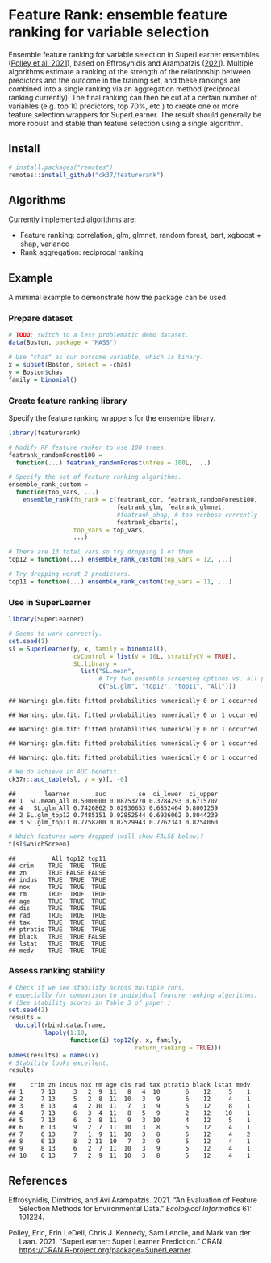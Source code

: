 
<!-- README.md is generated from README.Rmd. Please edit that file -->

# Feature Rank: ensemble feature ranking for variable selection

Ensemble feature ranking for variable selection in SuperLearner
ensembles ([Polley et al. 2021](#ref-polley2021package)), based on
Effrosynidis and Arampatzis ([2021](#ref-effrosynidis2021evaluation)).
Multiple algorithms estimate a ranking of the strength of the
relationship between predictors and the outcome in the training set, and
these rankings are combined into a single ranking via an aggregation
method (reciprocal ranking currently). The final ranking can then be cut
at a certain number of variables (e.g. top 10 predictors, top 70%, etc.)
to create one or more feature selection wrappers for SuperLearner. The
result should generally be more robust and stable than feature selection
using a single algorithm.

## Install

``` r
# install.packages("remotes")
remotes::install_github("ck37/featurerank")
```

## Algorithms

Currently implemented algorithms are:

-   Feature ranking: correlation, glm, glmnet, random forest, bart,
    xgboost + shap, variance
-   Rank aggregation: reciprocal ranking

## Example

A minimal example to demonstrate how the package can be used.

### Prepare dataset

``` r
# TODO: switch to a less problematic demo dataset.
data(Boston, package = "MASS")

# Use "chas" as our outcome variable, which is binary.
x = subset(Boston, select = -chas)
y = Boston$chas
family = binomial()
```

### Create feature ranking library

Specify the feature ranking wrappers for the ensemble library.

``` r
library(featurerank)

# Modify RF feature ranker to use 100 trees.
featrank_randomForest100 =
  function(...) featrank_randomForest(ntree = 100L, ...)

# Specify the set of feature ranking algorithms.
ensemble_rank_custom =
  function(top_vars, ...)
    ensemble_rank(fn_rank = c(featrank_cor, featrank_randomForest100,
                              featrank_glm, featrank_glmnet,
                              #featrank_shap, # too verbose currently
                              featrank_dbarts),
                  top_vars = top_vars,
                  ...)

# There are 13 total vars so try dropping 1 of them.
top12 = function(...) ensemble_rank_custom(top_vars = 12, ...)

# Try dropping worst 2 predictors.
top11 = function(...) ensemble_rank_custom(top_vars = 11, ...)
```

### Use in SuperLearner

``` r
library(SuperLearner)

# Seems to work correctly.
set.seed(1)
sl = SuperLearner(y, x, family = binomial(),
                  cvControl = list(V = 10L, stratifyCV = TRUE),
                  SL.library =
                    list("SL.mean",
                         # Try two ensemble screening options vs. all predictors.
                         c("SL.glm", "top12", "top11", "All")))
```

    ## Warning: glm.fit: fitted probabilities numerically 0 or 1 occurred

    ## Warning: glm.fit: fitted probabilities numerically 0 or 1 occurred

    ## Warning: glm.fit: fitted probabilities numerically 0 or 1 occurred

    ## Warning: glm.fit: fitted probabilities numerically 0 or 1 occurred

    ## Warning: glm.fit: fitted probabilities numerically 0 or 1 occurred

``` r
# We do achieve an AUC benefit.
ck37r::auc_table(sl, y = y)[, -6]
```

    ##        learner       auc         se  ci_lower  ci_upper
    ## 1  SL.mean_All 0.5000000 0.08753770 0.3284293 0.6715707
    ## 4   SL.glm_All 0.7426862 0.02930653 0.6852464 0.8001259
    ## 2 SL.glm_top12 0.7485151 0.02852544 0.6926062 0.8044239
    ## 3 SL.glm_top11 0.7758200 0.02529943 0.7262341 0.8254060

``` r
# Which features were dropped (will show FALSE below)?
t(sl$whichScreen)
```

    ##          All top12 top11
    ## crim    TRUE  TRUE  TRUE
    ## zn      TRUE FALSE FALSE
    ## indus   TRUE  TRUE  TRUE
    ## nox     TRUE  TRUE  TRUE
    ## rm      TRUE  TRUE  TRUE
    ## age     TRUE  TRUE  TRUE
    ## dis     TRUE  TRUE  TRUE
    ## rad     TRUE  TRUE  TRUE
    ## tax     TRUE  TRUE  TRUE
    ## ptratio TRUE  TRUE  TRUE
    ## black   TRUE  TRUE FALSE
    ## lstat   TRUE  TRUE  TRUE
    ## medv    TRUE  TRUE  TRUE

### Assess ranking stability

``` r
# Check if we see stability across multiple runs,
# especially for comparison to individual feature ranking algorithms.
# (See stability scores in Table 3 of paper.)
set.seed(2)
results =
  do.call(rbind.data.frame,
          lapply(1:10,
                 function(i) top12(y, x, family,
                                   return_ranking = TRUE)))
names(results) = names(x)
# Stability looks excellent.
results
```

    ##    crim zn indus nox rm age dis rad tax ptratio black lstat medv
    ## 1     7 13     3   2  9  11   8   4  10       6    12     5    1
    ## 2     7 13     5   2  8  11  10   3   9       6    12     4    1
    ## 3     6 13     4   2 10  11   7   3   9       5    12     8    1
    ## 4     7 13     6   3  4  11   8   5   9       2    12    10    1
    ## 5     7 13     6   2  8  11   9   3  10       4    12     5    1
    ## 6     6 13     9   2  7  11  10   3   8       5    12     4    1
    ## 7     6 13     7   1  9  11  10   3   8       5    12     4    2
    ## 8     6 13     8   2 11  10   7   3   9       5    12     4    1
    ## 9     8 13     6   2  7  11  10   3   9       5    12     4    1
    ## 10    6 13     7   2  9  11  10   3   8       5    12     4    1

## References

<div id="refs" class="references csl-bib-body hanging-indent">

<div id="ref-effrosynidis2021evaluation" class="csl-entry">

Effrosynidis, Dimitrios, and Avi Arampatzis. 2021. “An Evaluation of
Feature Selection Methods for Environmental Data.” *Ecological
Informatics* 61: 101224.

</div>

<div id="ref-polley2021package" class="csl-entry">

Polley, Eric, Erin LeDell, Chris J. Kennedy, Sam Lendle, and Mark van
der Laan. 2021. “SuperLearner: Super Learner Prediction.” CRAN.
<https://CRAN.R-project.org/package=SuperLearner>.

</div>

</div>
